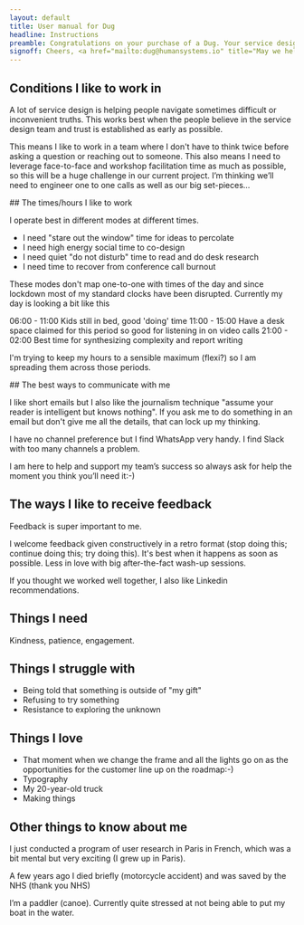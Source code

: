 ```yaml
---
layout: default
title: User manual for Dug
headline: Instructions
preamble: Congratulations on your purchase of a Dug. Your service designer comes pre-assembled at the factory and with proper care and attention, should provide years of trouble-free service…
signoff: Cheers, <a href="mailto:dug@humansystems.io" title="May we help you?">dug@humansystems.io</a>
---
```


## Conditions I like to work in

A lot of service design is helping people navigate sometimes difficult or inconvenient truths. This works best when the people believe in the service design team and trust is established as early as possible. 

This means I like to work in a team where I don't have to think twice before asking a question or reaching out to someone. This also means I need to leverage face-to-face and workshop facilitation time as much as possible, so this will be a huge challenge in our current project. I’m thinking we’ll need to engineer one to one calls as well as our big set-pieces...

## The times/hours I like to work

I operate best in different modes at different times.

- I need "stare out the window" time for ideas to percolate
- I need high energy social time to co-design
- I need quiet "do not disturb" time to read and do desk research
- I need time to recover from conference call burnout

These modes don't map one-to-one with times of the day and since lockdown most of my standard clocks have been disrupted. Currently my day is looking a bit like this

06:00 - 11:00 Kids still in bed, good 'doing' time
11:00 - 15:00 Have a desk space claimed for this period so good for listening in on video calls
21:00 - 02:00 Best time for synthesizing complexity and report writing

I'm trying to keep my hours to a sensible maximum (flexi?) so I am spreading them across those periods.

## The best ways to communicate with me

I like short emails but I also like the journalism technique "assume your reader is intelligent but knows nothing". If you ask me to do something in an email but don't give me all the details, that can lock up my thinking.

I have no channel preference but I find WhatsApp very handy. I find Slack with too many channels a problem.

I am here to help and support my team’s success so always ask for help the moment you think you’ll need it:-)

## The ways I like to receive feedback

Feedback is super important to me.

I welcome feedback given constructively in a retro format (stop doing this; continue doing this; try doing this). It's best when it happens as soon as possible. Less in love with big after-the-fact wash-up sessions.

If you thought we worked well together, I also like Linkedin recommendations.

## Things I need

Kindness, patience, engagement.

## Things I struggle with

- Being told that something is outside of "my gift"
- Refusing to try something
- Resistance to exploring the unknown

## Things I love
- That moment when we change the frame and all the lights go on as the opportunities for the customer line up on the roadmap:-)
- Typography
- My 20-year-old truck
- Making things

## Other things to know about me

I just conducted a program of user research in Paris in French, which was a bit mental but very exciting (I grew up in Paris).

A few years ago I died briefly (motorcycle accident) and was saved by the NHS (thank you NHS)

I’m a paddler (canoe). Currently quite stressed at not being able to put my boat in the water.

